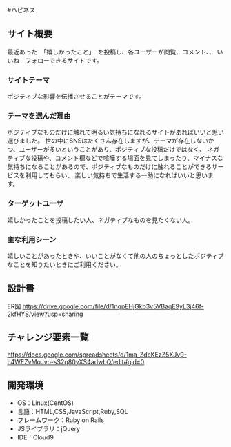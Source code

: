 #ハピネス

## サイト概要
最近あった　「嬉しかったこと」　を投稿し、各ユーザーが閲覧、コメント、、
いいね　フォローできるサイトです。


### サイトテーマ
ポジティブな影響を伝播させることがテーマです。

### テーマを選んだ理由
ポジティブなものだけに触れて明るい気持ちになれるサイトがあればいいと思い選びました。
世の中にSNSはたくさん存在しますが、テーマが存在しないかつ、ユーザーが多いということがあり、ポジティブな投稿だけではなく、
ネガティブな投稿や、コメント欄などで喧嘩する場面を見てしまったり、マイナスな気持ちになることがあるので、ポジティブなものだけに触れることができるサービスを利用してもらい、
楽しい気持ちで生活する一助になればいいと思います。

### ターゲットユーザ
嬉しかったことを投稿したい人、ネガティブなものを見たくない人。

### 主な利用シーン
嬉しいことがあったときや、いいことがなくて他の人のちょっとしたポジティブなことを知りたいときにご利用ください。

## 設計書
ER図
https://drive.google.com/file/d/1nqpEHjGkb3v5VBaqE9yL3j46f-2kfHYS/view?usp=sharing
## チャレンジ要素一覧
https://docs.google.com/spreadsheets/d/1ma_ZdeKEzZ5XJv9-h4WEZvMoJvo-sS2q80yXS4adwbQ/edit#gid=0

## 開発環境
- OS：Linux(CentOS)
- 言語：HTML,CSS,JavaScript,Ruby,SQL
- フレームワーク：Ruby on Rails
- JSライブラリ：jQuery
- IDE：Cloud9